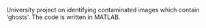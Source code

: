University project on identifying contaminated images which contain 'ghosts'. The code is written in MATLAB.
